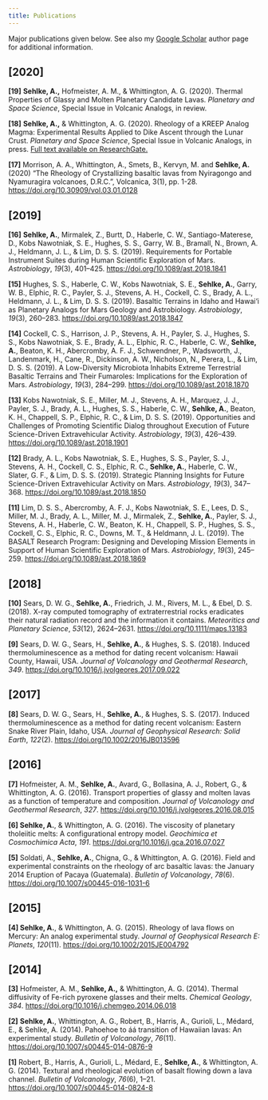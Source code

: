 ```yaml
---
title: Publications
---
```


Major publications given below. See also my [Google Scholar](https://scholar.google.com/citations?user=aR1eUfAAAAAJ&hl=en) author page for additional information.

<!--* Table of Contents
{:toc}-->

## [2020]

**[19]** **Sehlke, A.,** Hofmeister, A. M., & Whittington, A. G. (2020). Thermal Properties of Glassy and Molten Planetary Candidate Lavas. *Planetary and Space Science*, Special Issue in Volcanic Analogs,  in review.

**[18]** **Sehlke, A.,** & Whittington, A. G. (2020). Rheology of a KREEP Analog Magma: Experimental Results Applied to Dike Ascent through the Lunar Crust. *Planetary and Space Science*, Special Issue in Volcanic Analogs, in press. [Full text available on ResearchGate.](https://www.researchgate.net/publication/340938678_Rheology_of_a_KREEP_Analog_Magma_Experimental_Results_Applied_to_Dike_Ascent_through_the_Lunar_Crust)

**[17]** Morrison, A. A., Whittington, A., Smets, B., Kervyn, M. and **Sehlke, A.** (2020) “The Rheology of Crystallizing basaltic lavas from Nyiragongo and Nyamuragira volcanoes, D.R.C.”, Volcanica, 3(1), pp. 1-28. <https://doi.org/10.30909/vol.03.01.0128>

## [2019]

**[16]** **Sehlke, A.**, Mirmalek, Z., Burtt, D., Haberle, C. W., Santiago-Materese, D., Kobs Nawotniak, S. E., Hughes, S. S., Garry, W. B., Bramall, N., Brown, A. J., Heldmann, J. L., & Lim, D. S. S. (2019). Requirements for Portable Instrument Suites during Human Scientific Exploration of Mars. *Astrobiology*, *19*(3), 401–425. <https://doi.org/10.1089/ast.2018.1841>

**[15]** Hughes, S. S., Haberle, C. W., Kobs Nawotniak, S. E., **Sehlke, A.**, Garry, W. B., Elphic, R. C., Payler, S. J., Stevens, A. H., Cockell, C. S., Brady, A. L., Heldmann, J. L., & Lim, D. S. S. (2019). Basaltic Terrains in Idaho and Hawai‘i as Planetary Analogs for Mars Geology and Astrobiology. *Astrobiology*, *19*(3), 260–283. <https://doi.org/10.1089/ast.2018.1847>

**[14]** Cockell, C. S., Harrison, J. P., Stevens, A. H., Payler, S. J., Hughes, S. S., Kobs Nawotniak, S. E., Brady, A. L., Elphic, R. C., Haberle, C. W., **Sehlke, A.**, Beaton, K. H., Abercromby, A. F. J., Schwendner, P., Wadsworth, J., Landenmark, H., Cane, R., Dickinson, A. W., Nicholson, N., Perera, L., & Lim, D. S. S. (2019). A Low-Diversity Microbiota Inhabits Extreme Terrestrial Basaltic Terrains and Their Fumaroles: Implications for the Exploration of Mars. *Astrobiology*, *19*(3), 284–299. <https://doi.org/10.1089/ast.2018.1870>

**[13]** Kobs Nawotniak, S. E., Miller, M. J., Stevens, A. H., Marquez, J. J., Payler, S. J., Brady, A. L., Hughes, S. S., Haberle, C. W., **Sehlke, A.**, Beaton, K. H., Chappell, S. P., Elphic, R. C., & Lim, D. S. S. (2019). Opportunities and Challenges of Promoting Scientific Dialog throughout Execution of Future Science-Driven Extravehicular Activity. *Astrobiology*, *19*(3), 426–439. <https://doi.org/10.1089/ast.2018.1901>

**[12]** Brady, A. L., Kobs Nawotniak, S. E., Hughes, S. S., Payler, S. J., Stevens, A. H., Cockell, C. S., Elphic, R. C., **Sehlke, A.**, Haberle, C. W., Slater, G. F., & Lim, D. S. S. (2019). Strategic Planning Insights for Future Science-Driven Extravehicular Activity on Mars. *Astrobiology*, *19*(3), 347–368. <https://doi.org/10.1089/ast.2018.1850>

**[11]** Lim, D. S. S., Abercromby, A. F. J., Kobs Nawotniak, S. E., Lees, D. S., Miller, M. J., Brady, A. L., Miller, M. J., Mirmalek, Z., **Sehlke, A.**, Payler, S. J., Stevens, A. H., Haberle, C. W., Beaton, K. H., Chappell, S. P., Hughes, S. S., Cockell, C. S., Elphic, R. C., Downs, M. T., & Heldmann, J. L. (2019). The BASALT Research Program: Designing and Developing Mission Elements in Support of Human Scientific Exploration of Mars. *Astrobiology*, *19*(3), 245–259. <https://doi.org/10.1089/ast.2018.1869>

## [2018]

**[10]** Sears, D. W. G., **Sehlke, A.**, Friedrich, J. M., Rivers, M. L., & Ebel, D. S. (2018). X-ray computed tomography of extraterrestrial rocks eradicates their natural radiation record and the information it contains. *Meteoritics and Planetary Science*, *53*(12), 2624–2631. <https://doi.org/10.1111/maps.13183>

**[9]** Sears, D. W. G., Sears, H., **Sehlke, A.**, & Hughes, S. S. (2018). Induced thermoluminescence as a method for dating recent volcanism: Hawaii County, Hawaii, USA. *Journal of Volcanology and Geothermal Research*, *349*. <https://doi.org/10.1016/j.jvolgeores.2017.09.022>

## [2017]

**[8]** Sears, D. W. G., Sears, H., **Sehlke, A.**, & Hughes, S. S. (2017). Induced thermoluminescence as a method for dating recent volcanism: Eastern Snake River Plain, Idaho, USA. *Journal of Geophysical Research: Solid Earth*, *122*(2). <https://doi.org/10.1002/2016JB013596>

## [2016]

**[7]** Hofmeister, A. M., **Sehlke, A.**, Avard, G., Bollasina, A. J., Robert, G., & Whittington, A. G. (2016). Transport properties of glassy and molten lavas as a function of temperature and composition. *Journal of Volcanology and Geothermal Research*, *327*. <https://doi.org/10.1016/j.jvolgeores.2016.08.015>

**[6] Sehlke, A.**, & Whittington, A. G. (2016). The viscosity of planetary tholeiitic melts: A configurational entropy model. *Geochimica et Cosmochimica Acta*, *191*. <https://doi.org/10.1016/j.gca.2016.07.027>

**[5]** Soldati, A., **Sehlke, A.**, Chigna, G., & Whittington, A. G. (2016). Field and experimental constraints on the rheology of arc basaltic lavas: the January 2014 Eruption of Pacaya (Guatemala). *Bulletin of Volcanology*, *78*(6). <https://doi.org/10.1007/s00445-016-1031-6>

## [2015]

**[4] Sehlke, A.**, & Whittington, A. G. (2015). Rheology of lava flows on Mercury: An analog experimental study. *Journal of Geophysical Research E: Planets*, *120*(11). <https://doi.org/10.1002/2015JE004792>

## [2014]

**[3]** Hofmeister, A. M., **Sehlke, A.,** & Whittington, A. G. (2014). Thermal diffusivity of Fe-rich pyroxene glasses and their melts. *Chemical Geology*, *384*. <https://doi.org/10.1016/j.chemgeo.2014.06.018>

**[2]** **Sehlke, A.**, Whittington, A. G., Robert, B., Harris, A., Gurioli, L., Médard, E., & Sehlke, A. (2014). Pahoehoe to áá transition of Hawaiian lavas: An experimental study. *Bulletin of Volcanology*, *76*(11). <https://doi.org/10.1007/s00445-014-0876-9>

**[1]** Robert, B., Harris, A., Gurioli, L., Médard, E., **Sehlke, A.**, & Whittington, A. G. (2014). Textural and rheological evolution of basalt flowing down a lava channel. *Bulletin of Volcanology*, *76*(6), 1–21. <https://doi.org/10.1007/s00445-014-0824-8>

